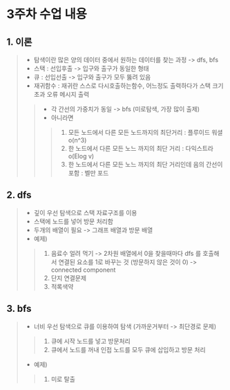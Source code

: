 3주차 수업 내용
================================
## 1. 이론
> 
> - 탐색이란 많은 양의 데이터 중에서 원하는 데이터를 찾는 과정 -> dfs, bfs
> - 스택 : 선입후출 -> 입구와 출구가 동일한 형태
> - 큐 : 선입선출 -> 입구와 출구가 모두 뚫려 있음
> - 재귀함수 : 재귀란 스스로 다시호출하는함수, 어느정도 출력하다가 스택 크기 초과 오류 메시지 출력
> > - 각 간선의 가중치가 동일 -> bfs (미로탐색, 가장 많이 출제)
> > - 아니라면 
> > > 1. 모든 노드에서 다른 모든 노드까지의 최단거리 : 플루이드 워셜 o(n^3)
> > > 2. 한 노드에서 다른 모든 노느 까지의 최단 거리 : 다익스트라 o(Elog v)
> > > 3. 한 노드에서 다른 모든 노느 까지의 최단 거리인데 음의 간선이 포함 : 벨만 포드

## 2. dfs

> - 깊이 우선 탐색으로 스택 자료구조를 이용
> - 스택에 노드를 넣어 방문 처리함
> - 두개의 배열이 필요 -> 그래프 배열과 방문 배열
> - 예제) 
> > 1. 음료수 얼려 먹기 -> 2차원 배열에서 0을 찾을때마다 dfs 를 호출해서 연결된 요소를 1로 바꾸는 것 (방문하지 않은 것이 0)   -> connected component
> > 2. 단지 연결문제
> > 3. 적록색약

## 3. bfs
> - 너비 우선 탐색으로 큐를 이용하여 탐색 (가까운거부터 -> 최단경로 문제)
> > 1. 큐에 시작 노드를 넣고 방문처리
> > 2. 큐에서 노드를 꺼내 인접 노드를 모두 큐에 삽입하고 방문 처리
> - 예제)
> > 1. 미로 탈출 
